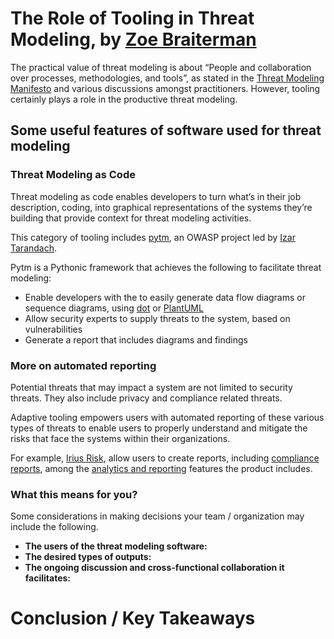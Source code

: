 # The Role of Tooling in Threat Modeling, by [Zoe Braiterman](https://twitter.com/zbraiterman)

The practical value of threat modeling is about “People and collaboration over processes, methodologies, and tools”, as stated in the [Threat Modeling Manifesto](https://www.threatmodelingmanifesto.org) and various discussions amongst practitioners.  However, tooling certainly plays a role in the productive threat modeling. 


## Some useful features of software used for threat modeling 

### Threat Modeling as Code

Threat modeling as code enables developers to turn what’s in their job description, coding, into graphical representations of the systems they’re building that provide context for threat modeling activities. 

This category of tooling includes [pytm](https://owasp.org/www-project-pytm), an OWASP project led by [Izar Tarandach](https://twitter.com/izar_t).

Pytm is a Pythonic framework that achieves the following to facilitate threat modeling:

* Enable developers with the  to easily generate data flow diagrams or sequence diagrams, using [dot](https://graphviz.gitlab.io/) or [PlantUML](https://plantuml.com/)
* Allow security experts to supply threats to the system, based on vulnerabilities
* Generate a report that includes diagrams and findings


### More on automated reporting 

Potential threats that may impact a system are not limited to security threats. They also include privacy and compliance related threats. 

Adaptive tooling empowers users with automated reporting of these various types of threats to enable users to properly understand and mitigate the risks that face the systems within their organizations. 

For example, [Irius Risk](https://www.iriusrisk.com), allow users to create reports, including [compliance reports](https://www.iriusrisk.com/resources-blog/product-update-release-4.4), among the [analytics and reporting](https://www.iriusrisk.com/advanced-analytics-and-reporting) features the product includes.  


### What this means for you?

Some considerations in making decisions your team / organization may include the following.

* **The users of the threat modeling software:**
* **The desired types of outputs:**
* **The ongoing discussion and cross-functional collaboration it facilitates:**


# Conclusion / Key Takeaways
